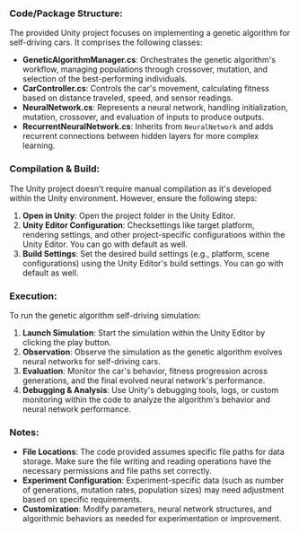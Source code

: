 ### Code/Package Structure:

The provided Unity project focuses on implementing a genetic algorithm for self-driving cars. It comprises the following classes:

- **GeneticAlgorithmManager.cs**: Orchestrates the genetic algorithm's workflow, managing populations through crossover, mutation, and selection of the best-performing individuals.
- **CarController.cs**: Controls the car's movement, calculating fitness based on distance traveled, speed, and sensor readings.
- **NeuralNetwork.cs**: Represents a neural network, handling initialization, mutation, crossover, and evaluation of inputs to produce outputs.
- **RecurrentNeuralNetwork.cs**: Inherits from `NeuralNetwork` and adds recurrent connections between hidden layers for more complex learning.

### Compilation & Build:

The Unity project doesn't require manual compilation as it's developed within the Unity environment. However, ensure the following steps:

1. **Open in Unity**: Open the project folder in the Unity Editor.
2. **Unity Editor Configuration**: Checksettings like target platform, rendering settings, and other project-specific configurations within the Unity Editor. You can go with default as well.
3. **Build Settings**: Set the desired build settings (e.g., platform, scene configurations) using the Unity Editor's build settings. You can go with default as well.

### Execution:

To run the genetic algorithm self-driving simulation:

1. **Launch Simulation**: Start the simulation within the Unity Editor by clicking the play button.
2. **Observation**: Observe the simulation as the genetic algorithm evolves neural networks for self-driving cars.
3. **Evaluation**: Monitor the car's behavior, fitness progression across generations, and the final evolved neural network's performance.
4. **Debugging & Analysis**: Use Unity's debugging tools, logs, or custom monitoring within the code to analyze the algorithm's behavior and neural network performance.

### Notes:

- **File Locations**: The code provided assumes specific file paths for data storage. Make sure the file writing and reading operations have the necessary permissions and file paths set correctly.
- **Experiment Configuration**: Experiment-specific data (such as number of generations, mutation rates, population sizes) may need adjustment based on specific requirements.
- **Customization**: Modify parameters, neural network structures, and algorithmic behaviors as needed for experimentation or improvement.
